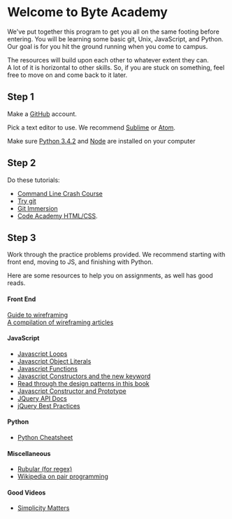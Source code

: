 Welcome to Byte Academy
=======================

We've put together this program to get you all on the same footing before entering. You will be learning some basic git, Unix, JavaScript, and Python.  
Our goal is for you hit the ground running when you come to campus.

The resources will build upon each other to whatever extent they can.  
A lot of it is horizontal to other skills. So, if you are stuck on something, feel free to move on and come back to it later.

## Step 1

Make a [GitHub](https://github.com/) account.

Pick a text editor to use. We recommend [Sublime](http://www.sublimetext.com/) or [Atom](https://atom.io/).

Make sure [Python 3.4.2](https://wiki.python.org/moin/BeginnersGuide/Download) and [Node](http://nodejs.org/download/) are installed on your computer

## Step 2

Do these tutorials:  
* [Command Line Crash Course](http://cli.learncodethehardway.org/book/)
* [Try git](try.github.io)
* [Git Immersion](http://gitimmersion.com/)
* [Code Academy HTML/CSS](http://www.codecademy.com/en/tracks/web).

## Step 3

Work through the practice problems provided. We recommend starting with front end, moving to JS, and finishing with Python.

Here are some resources to help you on assignments, as well has good reads.

#### Front End

[Guide to wireframing](http://webdesign.tutsplus.com/articles/a-beginners-guide-to-wireframing--webdesign-7399)  
[A compilation of wireframing articles](http://www.gracesmith.co.uk/get-wireframing-the-all-in-one-guide/)  

#### JavaScript

* [Javascript Loops](http://www.w3schools.com/js/js_loop_for.asp)
* [Javascript Object Literals](http://www.w3schools.com/js/js_objects.asp)
* [Javascript Functions](http://www.w3schools.com/js/js_functions.asp)
* [Javascript Constructors and the new keyword](https://developer.mozilla.org/en-US/docs/Web/JavaScript/Reference/Operators/new)
* [Read through the design patterns in this book](http://addyosmani.com/resources/essentialjsdesignpatterns/book/#designpatternsjavascript)
* [Javascript Constructor and Prototype](http://pivotallabs.com/javascript-constructors-prototypes-and-the-new-keyword/)
* [JQuery API Docs](http://api.jquery.com/)
* [jQuery Best Practices](http://gregfranko.com/jquery-best-practices/#/)

#### Python

* [Python Cheatsheet](http://perso.limsi.fr/pointal/_media/python:cours:mementopython3-english.pdf)

#### Miscellaneous

* [Rubular (for regex)](http://www.rubular.com)
* [Wikipedia on pair programming](http://en.wikipedia.org/wiki/Pair_programming)

#### Good Videos

* [Simplicity Matters](https://www.youtube.com/watch?v=rI8tNMsozo0)
